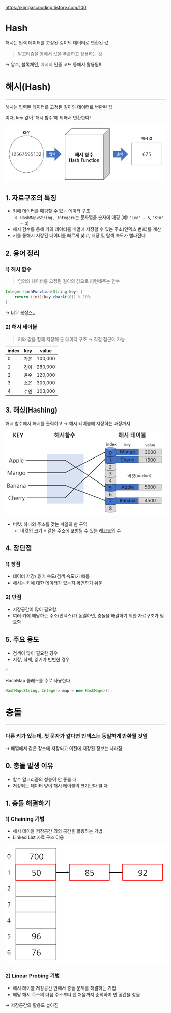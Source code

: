 https://kimgascooding.tistory.com/100

# Hash

해시는 입력 데이터를 고정된 길이의 데이터로 변환된 값

> 알고리즘을 통해서 값을 추출하고 활용하는 것


→ 암호, 블록체인, 메시지 인증 코드 등에서 활용됨!!

# 해시(Hash)

---

해시는 입력된 데이터를 고정된 길이의 데이터로 변환된 값

이때, key 값이 ‘해시 함수’에 의해서 변환한다!

![./img/Hash1.png](/Computer%20Science/Data%20Structure/img/Hash3.png)

## 1. 자료구조의 특징

- 키에 데이터를 매핑할 수 있는 데이터 구조
    - `HashMap<String, Integer>`는 문자열을 숫자에 매핑 (예: `"Lee" → 5`, `"Kim" → 3`)
- 해시 함수를 통해 키의 데이터를 배열에 저장할 수 있는 주소(인덱스 번호)를 계산
- 키를 통해서 저장된 데이터를 빠르게 찾고, 저장 및 탐색 속도가 빨라진다

## 2. 용어 정리

### 1) 해시 함수

> 임의의 데이터를 고정된 길이의 값으로 리턴해주는 함수
> 

```java
Integer hashFunction(String key) {	
    return (int)(key.charAt(0)) % 100;
}
```

→ 너무 복잡스…

### 2) 해시 테이블

> 키와 값을 함께 저장해 둔 데이터 구조 → 직접 접근이 가능
> 

| **index** | **key** | **value** |
| --- | --- | --- |
| 0 | 가은 | 100,000 |
| 1 | 경아 | 280,000 |
| 2 | 윤수 | 120,000 |
| 3 | 소은 | 300,000 |
| 4 | 수인 | 103,000 |

## 3. 해싱(Hashing)

해시 함수에서 해시를 출력하고 → 해시 테이블에 저장하는 과정까지

![./image.png](/Computer%20Science/Data%20Structure/img/Hash1.png)

- 버킷: 하나의 주소를 갖는 파일의 한 구역
    - 버킷의 크기 = 같은 주소에 포함될 수 있는 레코드의 수

## 4. 장단점

### 1) 장점

- 데이터 저장/ 읽기 속도(검색 속도)가 빠름
- 해시는 키에 대한 데이터가 있는지 확인하기 쉬운

### 2) 단점

- 저장공간이 많이 필요함
- 여러 키에 해당하는 주소(인덱스)가 동일하면, 충돌을 해결하기 위한 자료구조가 필요함

## 5. 주요 용도

- 검색이 많이 필요한 경우
- 저장, 삭제, 읽기가 빈번한 경우

<aside>
💡

HashMap 클래스를 주로 사용한다

</aside>

```java
HashMap<String, Integer> map = new HashMap<>();
```

# 충돌

---

### 다른 키가 있는데, 첫 문자가 같다면 인덱스는 동일하게 반환될 것임

→ 배열에서 같은 장소에 저장되고 이전에 저장된 정보는 사라짐

## 0. 충돌 발생 이유

- 함수 알고리즘의 성능이 안 좋을 때
- 저장되는 데이터 양이 해시 테이블의 크기보다 클 때

## 1. 충돌 해결하기

### 1) Chaining 기법

- 해시 테이블 저장공간 외의 공간을 활용하는 기법
- Linked List 자료 구조 이용

![image.png](/Computer%20Science/Data%20Structure/img/Hash2.png)

### 2) Linear Probing 기법

- 해시 테이블 저장공간 안에서 충돌 문제를 해결하는 기법
- 해당 해시 주소의 다음 주소부터 맨 처음까지 순회하며 빈 공간을 찾음

→ 저장공간의 활용도 높아짐
